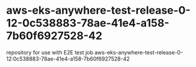 # aws-eks-anywhere-test-release-0-12-0c538883-78ae-41e4-a158-7b60f6927528-42
repository for use with E2E test job aws-eks-anywhere-test-release-0-12:0c538883-78ae-41e4-a158-7b60f6927528-42
